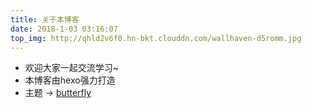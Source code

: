 ```yaml
---
title: 关于本博客  
date: 2018-1-03 03:16:07
top_img: http://qhld2v6f0.hn-bkt.clouddn.com/wallhaven-d5romm.jpg
---
```




* 欢迎大家一起交流学习~
* 本博客由hexo强力打造
* 主题 -> [butterfly](https://github.com/jerryc127/hexo-theme-butterfly)
